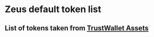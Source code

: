 # Zeus default token list

## List of tokens taken from [TrustWallet Assets](https://github.com/trustwallet/assets)